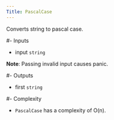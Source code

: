 ```yaml
---
Title: PascalCase
---
```


Converts string to pascal case.

#- Inputs
- input `string`

**Note**: Passing invalid input causes panic.

#- Outputs
- first `string`

#- Complexity
- `PascalCase` has a complexity of O(n).
